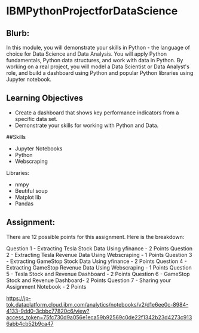 # IBMPythonProjectforDataScience
## Blurb:
In this module, you will demonstrate your skills in Python - the language of choice for Data Science and Data Analysis. You will apply Python fundamentals, Python data structures, and work with data in Python. By working on a real project, you will model a Data Scientist or Data Analyst's role, and build a dashboard using Python and popular Python libraries using Jupyter notebook.

## Learning Objectives 
* Create a dashboard that shows key performance indicators from a specific data set.
* Demonstrate your skills for working with Python and Data.

##Skills
* Jupyter Notebooks
* Python
* Webscraping 

Libraries:
* nmpy
* Beutiful soup
* Matplot lib
* Pandas

## Assignment:
There are 12 possible points for this assignment. Here is the breakdown:

Question 1 - Extracting Tesla Stock Data Using yfinance - 2 Points
Question 2 - Extracting Tesla Revenue Data Using Webscraping - 1 Points
Question 3 - Extracting GameStop Stock Data Using yfinance - 2 Points
Question 4 - Extracting GameStop Revenue Data Using Webscraping - 1 Points
Question 5 - Tesla Stock and Revenue Dashboard - 2 Points
Question 6 - GameStop Stock and Revenue Dashboard- 2 Points
Question 7 - Sharing your Assignment Notebook - 2 Points

https://jp-tok.dataplatform.cloud.ibm.com/analytics/notebooks/v2/d1e6ee0c-8984-4133-9dd0-3cbbc77820c6/view?access_token=75fc730d9a056e1eca59b92569c0de22f1342b23d4273c9136abb4cb52b9ca47

